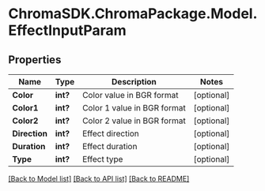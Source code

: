 # ChromaSDK.ChromaPackage.Model.EffectInputParam
## Properties

Name | Type | Description | Notes
------------ | ------------- | ------------- | -------------
**Color** | **int?** | Color value in BGR format | [optional] 
**Color1** | **int?** | Color 1 value in BGR format | [optional] 
**Color2** | **int?** | Color 2 value in BGR format | [optional] 
**Direction** | **int?** | Effect direction | [optional] 
**Duration** | **int?** | Effect duration | [optional] 
**Type** | **int?** | Effect type | [optional] 

[[Back to Model list]](../README.md#documentation-for-models) [[Back to API list]](../README.md#documentation-for-api-endpoints) [[Back to README]](../README.md)

